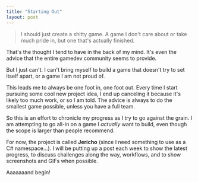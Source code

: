 ```yaml
---
title: "Starting Out"
layout: post
---
```



> I should just create a shitty game. A game I don't care about or take much pride in, but one that's actually finished.

That's the thought I tend to have in the back of my mind. It's even the advice that the entire gamedev community seems to provide.

But I just can't. I can't bring myself to build a game that doesn't try to set itself apart, or a game I am not proud of.

This leads me to always be one foot in, one foot out. Every time I start pursuing some cool new project idea, I end up canceling it because it's likely too much work, or so I am told. The advice is always to do the smallest game possible, unless you have a full team.

So this is an effort to chronicle my progress as I try to go against the grain. I am attempting to go all-in on a game I *actually* want to build, even though the scope is larger than people recommend.

For now, the project is called **Jericho** (since I need something to use as a C# namespace...). I will be putting up a post each week to show the latest progress, to discuss challenges along the way, workflows, and to show screenshots and GIFs when possible.

Aaaaaaand begin!
